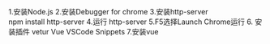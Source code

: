 1.安装Node.js
2.安装Debugger for chrome
3.安装http-server   
    npm install http-server
4.运行 http-server
5.F5选择Launch Chrome运行
6.
安装插件
vetur
Vue VSCode Snippets
7.安装vue

